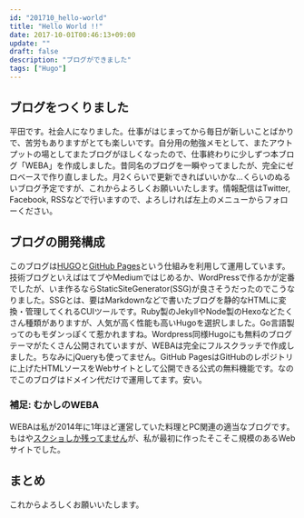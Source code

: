 ```yaml
---
id: "201710_hello-world"
title: "Hello World !!"
date: 2017-10-01T00:46:13+09:00
update: ""
draft: false
description: "ブログができました"
tags: ["Hugo"]
---
```


## ブログをつくりました
平田です。社会人になりました。仕事がはじまってから毎日が新しいことばかりで、苦労もありますがとても楽しいです。自分用の勉強メモとして、またアウトプットの場としてまたブログがほしくなったので、仕事終わりに少しずつ本ブログ「WEBA」を作成しました。昔同名のブログを一瞬やってましたが、完全にゼロベースで作り直しました。月2くらいで更新できればいいかな...くらいのぬるいブログ予定ですが、これからよろしくお願いいたします。情報配信はTwitter, Facebook, RSSなどで行いますので、よろしければ左上のメニューからフォローください。

## ブログの開発構成
このブログは[HUGO](https://gohugo.io/)と[GitHub Pages](https://pages.github.com/)という仕組みを利用して運用しています。技術ブログといえばはてブやMediumではじめるか、WordPressで作るかが定番でしたが、いま作るならStaticSiteGenerator(SSG)が良さそうだったのでこうなりました。SSGとは、要はMarkdownなどで書いたブログを静的なHTMLに変換・管理してくれるCUIツールです。Ruby製のJekyllやNode製のHexoなどたくさん種類がありますが、人気が高く性能も高いHugoを選択しました。Go言語製ってのもモダンっぽくて惹かれますね。Wordpress同様Hugoにも無料のブログテーマがたくさん公開されていますが、WEBAは完全にフルスクラッチで作成しました。ちなみにjQueryも使ってません。GitHub PagesはGitHubのレポジトリに上げたHTMLソースをWebサイトとして公開できる公式の無料機能です。なのでこのブログはドメイン代だけで運用してます。安い。

### 補足: むかしのWEBA
WEBAは私が2014年に1年ほど運営していた料理とPC関連の適当なブログです。もはや[スクショしか残ってません](http://hirata.works/works_weba.html)が、私が最初に作ったそこそこ規模のあるWebサイトでした。

## まとめ
これからよろしくお願いいたします。
